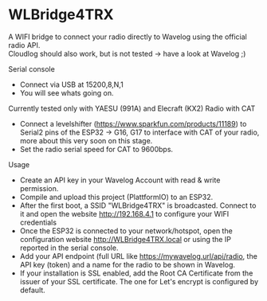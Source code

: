 # WLBridge4TRX
A WIFI bridge to connect your radio directly to Wavelog using the official radio API.\
Cloudlog should also work, but is not tested -> have a look at Wavelog ;)

Serial console
- Connect via USB at 15200,8,N,1
- You will see whats going on.

Currently tested only with YAESU (991A) and Elecraft (KX2) Radio with CAT
- Connect a levelshifter (https://www.sparkfun.com/products/11189) to Serial2 pins of the ESP32 -> G16, G17 to interface with CAT of your radio, more about this very soon on this stage.
- Set the radio serial speed for CAT to 9600bps.

Usage
- Create an API key in your Wavelog Account with read & write permission.
- Compile and upload this project (PlattformIO) to an ESP32.
- After the first boot, a SSID "WLBridge4TRX" is broadcasted. Connect to it and open the website http://192.168.4.1 to configure your WIFI credentials
- Once the ESP32 is connected to your network/hotspot, open the configuration website http://WLBridge4TRX.local or using the IP reported in the serial console.
- Add your API endpoint (full URL like https://mywavelog.url/api/radio, the API key (token) and a name for the radio to be shown in Wavelog.
- If your installation is SSL enabled, add the Root CA Certificate from the issuer of your SSL certificate. The one for Let's encrypt is configured by default.
